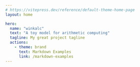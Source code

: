 ```yaml
---
# https://vitepress.dev/reference/default-theme-home-page
layout: home

hero:
  name: "winkalc"
  text: "A toy model for arithmetic computing"
  tagline: My great project tagline
  actions:
    - theme: brand
      text: Markdown Examples
      link: /markdown-examples
---
```


